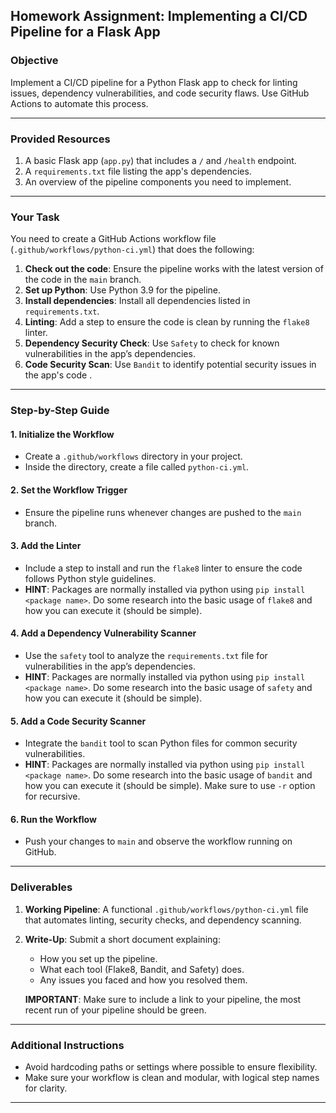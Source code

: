 
## **Homework Assignment: Implementing a CI/CD Pipeline for a Flask App**


### **Objective**  
Implement a CI/CD pipeline for a Python Flask app to check for linting issues, dependency vulnerabilities, and code security flaws. Use GitHub Actions to automate this process.

---

### **Provided Resources**
1. A basic Flask app (`app.py`) that includes a `/` and `/health` endpoint.
2. A `requirements.txt` file listing the app's dependencies.
3. An overview of the pipeline components you need to implement.

---

### **Your Task**  
You need to create a GitHub Actions workflow file (`.github/workflows/python-ci.yml`) that does the following:

1. **Check out the code**: Ensure the pipeline works with the latest version of the code in the `main` branch.
2. **Set up Python**: Use Python 3.9 for the pipeline.
3. **Install dependencies**: Install all dependencies listed in `requirements.txt`.
4. **Linting**: Add a step to ensure the code is clean by running the `flake8` linter.
5. **Dependency Security Check**: Use `Safety` to check for known vulnerabilities in the app’s dependencies.
6. **Code Security Scan**: Use `Bandit` to identify potential security issues in the app's code .

---

### **Step-by-Step Guide**

#### **1. Initialize the Workflow**
- Create a `.github/workflows` directory in your project.
- Inside the directory, create a file called `python-ci.yml`.

#### **2. Set the Workflow Trigger**
- Ensure the pipeline runs whenever changes are pushed to the `main` branch.

#### **3. Add the Linter**
- Include a step to install and run the `flake8` linter to ensure the code follows Python style guidelines.
- **HINT**: Packages are normally installed via python using `pip install <package name>`. Do some research into the basic usage of `flake8` and how you can execute it (should be simple).

#### **4. Add a Dependency Vulnerability Scanner**
- Use the `safety` tool to analyze the `requirements.txt` file for vulnerabilities in the app’s dependencies.
- **HINT**: Packages are normally installed via python using `pip install <package name>`. Do some research into the basic usage of `safety` and how you can execute it (should be simple).

#### **5. Add a Code Security Scanner**
- Integrate the `bandit` tool to scan Python files for common security vulnerabilities.
- **HINT**: Packages are normally installed via python using `pip install <package name>`. Do some research into the basic usage of `bandit` and how you can execute it (should be simple). Make sure to use `-r` option for recursive.

#### **6. Run the Workflow**
- Push your changes to `main` and observe the workflow running on GitHub.

---

### **Deliverables**

1. **Working Pipeline**:
   A functional `.github/workflows/python-ci.yml` file that automates linting, security checks, and dependency scanning.

2. **Write-Up**:
   Submit a short document explaining:
   - How you set up the pipeline.
   - What each tool (Flake8, Bandit, and Safety) does.
   - Any issues you faced and how you resolved them.

   **IMPORTANT**: Make sure to include a link to your pipeline, the most recent run of your pipeline should be green.

---

### **Additional Instructions**

- Avoid hardcoding paths or settings where possible to ensure flexibility.
- Make sure your workflow is clean and modular, with logical step names for clarity.

---

